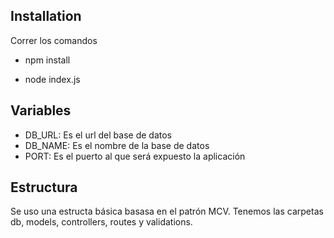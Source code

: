 ## Installation

Correr los comandos

- npm install

- node index.js

## Variables

- DB_URL: Es el url del base de datos
- DB_NAME: Es el nombre de la base de datos
- PORT: Es el puerto al que será expuesto la aplicación

## Estructura

Se uso una estructa básica basasa en el patrón MCV. Tenemos las carpetas db, models, controllers, routes y validations.